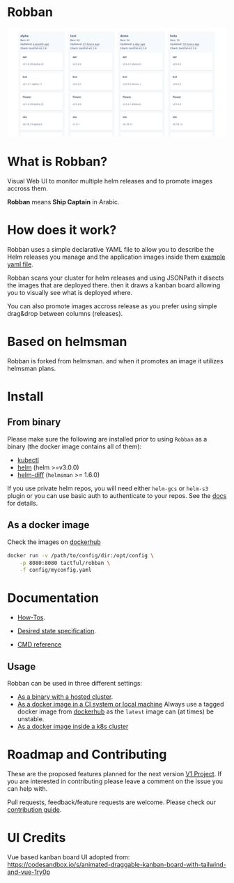 # Robban

![robban-ui](docs/images/robban-ui.png)

# What is Robban?

Visual Web UI to monitor multiple helm releases and to promote images accross them.

**Robban** means **Ship Captain** in Arabic.

# How does it work?

Robban uses a simple declarative YAML file to allow you to describe the Helm releases you manage and the application images inside them [example yaml file](examples/example.yaml).

Robban scans your cluster for helm releases and using JSONPath it disects the images that are deployed there. then it draws a kanban board allowing you to visually see what is deployed where.

You can also promote images accross release as you prefer using simple drag&drop between columns (releases).

# Based on helmsman

Robban is forked from helmsman. and when it promotes an image it utilizes helmsman plans.

# Install

## From binary

Please make sure the following are installed prior to using `Robban` as a binary (the docker image contains all of them):

- [kubectl](https://github.com/kubernetes/kubectl)
- [helm](https://github.com/helm/helm) (helm >=v3.0.0)
- [helm-diff](https://github.com/databus23/helm-diff) (`helmsman` >= 1.6.0)

If you use private helm repos, you will need either `helm-gcs` or `helm-s3` plugin or you can use basic auth to authenticate to your repos. See the [docs](https://github.com/Praqma/helmsman/blob/master/docs/how_to/helm_repos) for details.


## As a docker image
Check the images on [dockerhub](https://hub.docker.com/r/tactful/robban)

```bash
docker run -v /path/to/config/dir:/opt/config \
    -p 8080:8080 tactful/robban \
    -f config/myconfig.yaml
```

# Documentation

- [How-Tos](https://github.com/Praqma/helmsman/blob/master/docs/how_to/).

- [Desired state specification](https://github.com/Praqma/helmsman/blob/master/docs/desired_state_specification.md).

- [CMD reference](https://github.com/Praqma/helmsman/blob/master/docs/cmd_reference.md)


## Usage

Robban can be used in three different settings:

- [As a binary with a hosted cluster](https://github.com/Praqma/helmsman/blob/master/docs/how_to/settings).
- [As a docker image in a CI system or local machine](https://github.com/Praqma/helmsman/blob/master/docs/how_to/deployments/ci.md) Always use a tagged docker image from [dockerhub](https://hub.docker.com/r/praqma/helmsman/) as the `latest` image can (at times) be unstable.
- [As a docker image inside a k8s cluster](https://github.com/Praqma/helmsman/blob/master/docs/how_to/deployments/inside_k8s.md)


# Roadmap and Contributing

These are the proposed features planned for the next version [V1 Project](https://github.com/tactful-ai/robban/projects/1). If you are interested in contributing please leave a comment on the issue you can help with.

Pull requests, feedback/feature requests are welcome. Please check our [contribution guide](CONTRIBUTION.md).

# UI Credits

Vue based kanban board UI adopted from: 
https://codesandbox.io/s/animated-draggable-kanban-board-with-tailwind-and-vue-1ry0p
